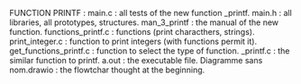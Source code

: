 FUNCTION PRINTF :
main.c : all tests of the new function _printf.
main.h : all libraries, all prototypes, structures.
man_3_printf : the manual of the new function.
functions_printf.c : functions (print characthers, strings).
print_integer.c : function to print integers (with functions permit it).
get_functions_printf.c : function to select the type of function.
_printf.c : the similar function to printf.
a.out : the executable file.
Diagramme sans nom.drawio : the flowtchar thought at the beginning.
